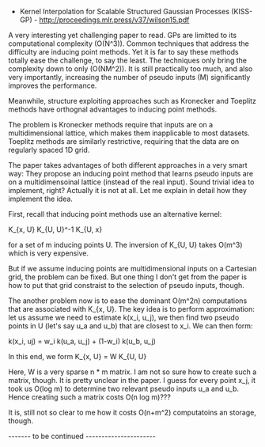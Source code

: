 - Kernel Interpolation for Scalable Structured Gaussian Processes (KISS-GP) - http://proceedings.mlr.press/v37/wilson15.pdf


A very interesting yet challenging paper to read. GPs are limitted to its computational complexity (O(N^3)). Common techniques
that address the difficulty are inducing point methods. Yet it is far to say these methods totally ease the challenge, to say the least.
The techniques only bring the complexity down to only (O(NM^2)). It is still practically too much, and also very importantly, 
increasing the number of pseudo inputs (M) significantly improves the performance.

Meanwhile, structure exploiting approaches such as Kronecker and Toeplitz methods have orthognal advantages to inducing point methods.

The problem is Kronecker methods require that inputs are on a multidimensional lattice, which makes them inapplicable to most datasets. Toeplitz methods are similarly restrictive,
requiring that the data are on regularly spaced 1D grid.

The paper takes advantages of both different approaches in a very smart way: They propose an inducing point method
that learns pseudo inputs are on a multidimensoinal lattice (instead of the real input). Sound trivial idea to implement, right? Actually 
it is not at all. Let me explain in detail how they implement the idea.

First, recall that inducing point methods use an alternative kernel:

K_{x, U} K_{U, U}^-1 K_{U, x}

for a set of m inducing points U. The inversion of K_{U, U} takes O(m^3) which is very expensive. 

But if we assume inducing points are multidimensional inputs on a Cartesian grid, the problem can be fixed. But one thing I don't get
from the paper is how to put that grid constraist to the selection of pseudo inputs, though.

The another problem now is to ease the dominant O(m^2n) computations that are associated with K_{x, U}. The key idea is to perform approximation: let us assume we need to estimate k(x_i, u_j), we then find two pseudo points in U (let's say u_a and u_b) that are closest to x_i. We
can then form:

k(x_i, uj) = w_i k(u_a, u_j) + (1-w_i) k(u_b, u_j)

In this end, we form K_{x, U} = W K_{U, U}

Here, W is a very sparse n * m matrix. I am not so sure how to create such a matrix, though. It is pretty unclear in the paper. I guess for every point x_j, it took us O(log m) to determine two relevant pseudo inputs u_a and u_b. Hence creating
such a matrix costs O(n log m)???

It is, still not so clear to me how it costs O(n+m^2) computatoins an storage, though.


------- to be continued ----------------------
